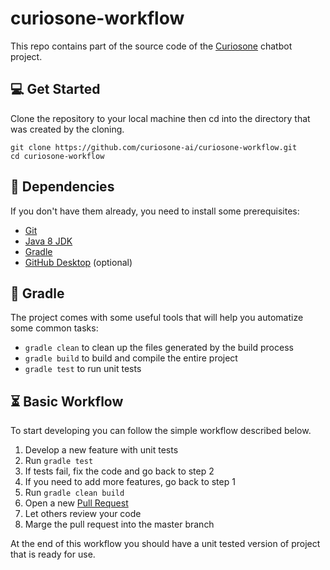 # curiosone-workflow
This repo contains part of the source code of the [Curiosone](https://github.com/curiosone-ai/curiosone) chatbot project.


## 💻 Get Started
Clone the repository to your local machine then cd into
the directory that was created by the cloning.

```
git clone https://github.com/curiosone-ai/curiosone-workflow.git
cd curiosone-workflow
```

## 👾 Dependencies
If you don't have them already, you need to install some prerequisites:

* [Git](http://git-scm.com/downloads)
* [Java 8 JDK](http://www.oracle.com/technetwork/pt/java/javase/downloads/index.html)
* [Gradle](https://gradle.org/install)
* [GitHub Desktop](https://desktop.github.com/) (optional)


## 🍹 Gradle
The project comes with some useful tools that will help you automatize some common tasks:

* `gradle clean` to clean up the files generated by the build process
* `gradle build` to build and compile the entire project
* `gradle test` to run unit tests

## ⏳ Basic Workflow
To start developing you can follow the simple workflow described below.

1. Develop a new feature with unit tests
2. Run `gradle test`
3. If tests fail, fix the code and go back to step 2
4. If you need to add more features, go back to step 1
5. Run `gradle clean build`
6. Open a new [Pull Request](https://github.com/curiosone-ai/curiosone-workflow/compare)
7. Let others review your code
8. Marge the pull request into the master branch

At the end of this workflow you should have a unit tested version of project that is ready for use.
